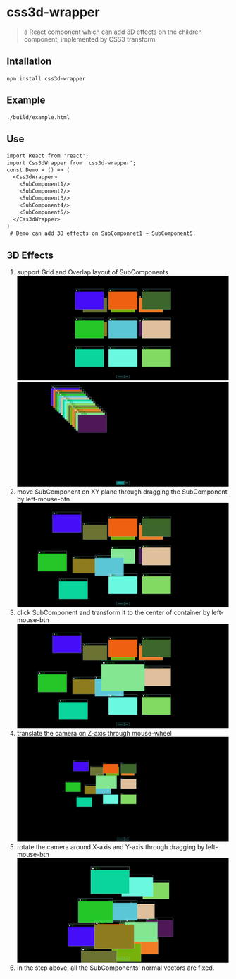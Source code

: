 # css3d-wrapper
> a React component which can add 3D effects on the children component, implemented by CSS3 transform
## Intallation
    npm install css3d-wrapper
## Example
    ./build/example.html
## Use
  ```
  import React from 'react';
  import Css3dWrapper from 'css3d-wrapper';
  const Demo = () => (
    <Css3dWrapper>
      <SubComponent1/>
      <SubComponent2/>
      <SubComponent3/>
      <SubComponent4/>
      <SubComponent5/>
    </Css3dWrapper>
  )
  # Demo can add 3D effects on SubComponnet1 ~ SubComponent5.
 ```
## 3D Effects
1. support Grid and Overlap layout of SubComponents
![Alt text](https://github.com/Jad2Wizard/css3d-wrapper/raw/master/screenshots/grid.png)
![Alt text](https://github.com/Jad2Wizard/css3d-wrapper/raw/master/screenshots/overlap.png)
2. move SubComponent on XY plane through dragging the SubComponent by left-mouse-btn
![Alt text](https://github.com/Jad2Wizard/css3d-wrapper/raw/master/screenshots/move.png)
3. click SubComponent and transform it to the center of container by left-mouse-btn
![Alt text](https://github.com/Jad2Wizard/css3d-wrapper/raw/master/screenshots/click.png)
4. translate the camera on Z-axis through mouse-wheel
![Alt text](https://github.com/Jad2Wizard/css3d-wrapper/raw/master/screenshots/translateCameraZ.png)
5. rotate the camera around X-axis and Y-axis through dragging by left-mouse-btn
![Alt text](https://github.com/Jad2Wizard/css3d-wrapper/raw/master/screenshots/rotateCamera.png)
6. in the step above, all the SubComponents' normal vectors are fixed.

